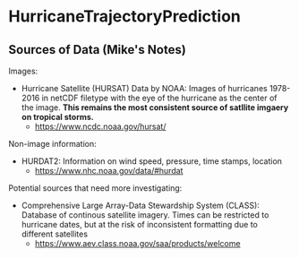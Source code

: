 # HurricaneTrajectoryPrediction

## Sources of Data (Mike's Notes)
Images:
- Hurricane Satellite (HURSAT) Data by NOAA: Images of hurricanes 1978-2016 in netCDF filetype with the eye of the hurricane as the center of the image. **This remains the most consistent source of satllite imgaery on tropical storms.**
  - https://www.ncdc.noaa.gov/hursat/

Non-image information:
- HURDAT2: Information on wind speed, pressure, time stamps, location
  - https://www.nhc.noaa.gov/data/#hurdat

Potential sources that need more investigating:
- Comprehensive Large Array-Data Stewardship System (CLASS): Database of continous satellite imagery. Times can be restricted to hurricane dates, but at the risk of inconsistent formatting due to different satellites
  - https://www.aev.class.noaa.gov/saa/products/welcome